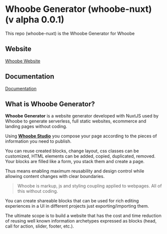# Whoobe Generator (whoobe-nuxt) (v alpha 0.0.1)

This repo (whoobe-nuxt) is the Whoobe Generator for Whoobe


## Website

[Whoobe Website](https://whoobe.vercel.app)


## Documentation

[Documentation](https://whoobe-docs.vercel.app)


## What is Whoobe Generator?

**Whoobe Generator** is a website generator developed with NuxtJS used by Whoobe to generate serverless, full static websites, ecommerce and landing pages without coding.

Using [**Whoobe Studio**](https://whoobe-studio-demo.vercel.app) you compose your page according to the pieces of information you need to publish.

You can reuse created blocks, change layout, css classes can be customized, HTML elements can be added, copied, duplicated, removed. Your blocks are filled like a form, you stack them and create a page.

Thus means enabling maximum reusability and design control while allowing content changes with clear boundaries.

> 
> Whoobe is markup, js and styling coupling applied to webpages. All of this without coding.
>

You can create shareable blocks that can be used for rich editing experiences in a UI in different projects just exporting/importing them.

The ultimate scope is to build a website that has the cost and time reduction of reusing well known information archetypes expressed as blocks (head, call for action, slider, footer, etc.).

